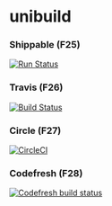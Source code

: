 # unibuild

### Shippable (F25)


[![Run Status](https://api.shippable.com/projects/58e99ab064421007001c6c15/badge?branch=master)](https://app.shippable.com/github/UnitedRPMs/unibuild)



### Travis (F26)


[![Build Status](https://travis-ci.org/UnitedRPMs/unibuild.svg?branch=master)](https://travis-ci.org/UnitedRPMs/unibuild)



### Circle (F27)



[![CircleCI](https://circleci.com/gh/UnitedRPMs/unibuild.svg?style=svg)](https://circleci.com/gh/UnitedRPMs/unibuild)


### Codefresh (F28)


[![Codefresh build status]( https://g.codefresh.io/api/badges/build?repoOwner=UnitedRPMs&repoName=unibuild&branch=master&pipelineName=unibuild&accountName=kuboosoft&type=cf-1)]( https://g.codefresh.io/repositories/UnitedRPMs/unibuild/builds?filter=trigger:build;branch:master;service:590a53537601ee00072f625e~unibuild)



